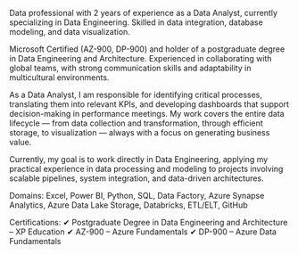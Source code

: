Data professional with 2 years of experience as a Data Analyst, currently specializing in Data Engineering. Skilled in data integration, database modeling, and data visualization.

Microsoft Certified (AZ-900, DP-900) and holder of a postgraduate degree in Data Engineering and Architecture. Experienced in collaborating with global teams, with strong communication skills and adaptability in multicultural environments.

As a Data Analyst, I am responsible for identifying critical processes, translating them into relevant KPIs, and developing dashboards that support decision-making in performance meetings. My work covers the entire data lifecycle — from data collection and transformation, through efficient storage, to visualization — always with a focus on generating business value.

Currently, my goal is to work directly in Data Engineering, applying my practical experience in data processing and modeling to projects involving scalable pipelines, system integration, and data-driven architectures.

Domains:
Excel, Power BI, Python, SQL, Data Factory, Azure Synapse Analytics, Azure Data Lake Storage, Databricks, ETL/ELT, GitHub

Certifications:
✔ Postgraduate Degree in Data Engineering and Architecture – XP Education
✔ AZ-900 – Azure Fundamentals
✔ DP-900 – Azure Data Fundamentals
